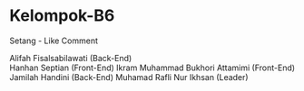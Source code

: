 # Kelompok-B6

Setang - Like Comment

Alifah Fisalsabilawati          (Back-End)	 	 
Hanhan Septian 	 	 	            (Front-End)
Ikram Muhammad Bukhori Attamimi (Front-End)  
Jamilah Handini 	 	 	          (Back-End)
Muhamad Rafli Nur Ikhsan  	    (Leader)

